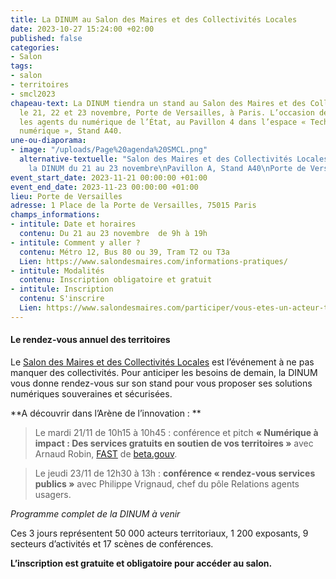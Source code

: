 ```yaml
---
title: La DINUM au Salon des Maires et des Collectivités Locales
date: 2023-10-27 15:24:00 +02:00
published: false
categories:
- Salon
tags:
- salon
- territoires
- smcl2023
chapeau-text: La DINUM tiendra un stand au Salon des Maires et des Collectivités Locales
  le 21, 22 et 23 novembre, Porte de Versailles, à Paris. L’occasion de rencontrer
  les agents du numérique de l’État, au Pavillon 4 dans l’espace « Tech et transformation
  numérique », Stand A40.
une-ou-diaporama:
- image: "/uploads/Page%20agenda%20SMCL.png"
  alternative-textuelle: "Salon des Maires et des Collectivités Locales\nRetrouvez
    la DINUM du 21 au 23 novembre\nPavillon A, Stand A40\nPorte de Versailles "
event_start_date: 2023-11-21 00:00:00 +01:00
event_end_date: 2023-11-23 00:00:00 +01:00
lieu: Porte de Versailles
adresse: 1 Place de la Porte de Versailles, 75015 Paris
champs_informations:
- intitule: Date et horaires
  contenu: Du 21 au 23 novembre  de 9h à 19h
- intitule: Comment y aller ?
  contenu: Métro 12, Bus 80 ou 39, Tram T2 ou T3a
  Lien: https://www.salondesmaires.com/informations-pratiques/
- intitule: Modalités
  contenu: Inscription obligatoire et gratuit
- intitule: Inscription
  contenu: S'inscrire
  Lien: https://www.salondesmaires.com/participer/vous-etes-un-acteur-territorial/
---
```


#### Le rendez-vous annuel des territoires

Le [Salon des Maires et des Collectivités Locales](https://www.salondesmaires.com/decouvrir/la-communaute-smcl/) est l’événement à ne pas manquer des collectivités. Pour anticiper les besoins de demain, la DINUM vous donne rendez-vous sur son stand pour vous proposer ses solutions numériques souveraines et sécurisées. 

**A découvrir dans l’Arène de l’innovation : **

> Le mardi 21/11 de 10h15 à 10h45 : conférence et pitch **« Numérique à impact : Des services gratuits en soutien de vos territoires »** avec Arnaud Robin, [FAST](https://beta.gouv.fr/fast/) de [beta.gouv](https://beta.gouv.fr/).

> Le jeudi 23/11 de 12h30 à 13h : **conférence « rendez-vous services publics »** avec Philippe Vrignaud, chef du pôle Relations agents usagers.

*Programme complet de la DINUM à venir*

Ces 3 jours représentent 50 000 acteurs territoriaux, 1 200 exposants, 9 secteurs d’activités et 17 scènes de conférences.

**L’inscription est gratuite et obligatoire pour accéder au salon.**